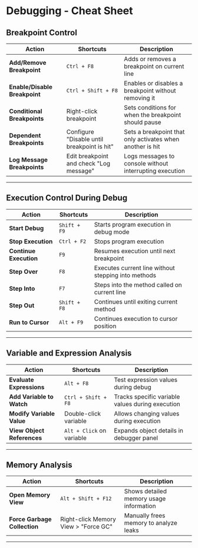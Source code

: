 # Debugging - Cheat Sheet  
## Breakpoint Control  
| **Action**                    | **Shortcuts**           | **Description** |
|------------------------------|------------------------|-----------------|
| **Add/Remove Breakpoint**    | `Ctrl + F8`            | Adds or removes a breakpoint on current line |
| **Enable/Disable Breakpoint**| `Ctrl + Shift + F8`    | Enables or disables a breakpoint without removing it |
| **Conditional Breakpoints**  | Right-click breakpoint | Sets conditions for when the breakpoint should pause |
| **Dependent Breakpoints**    | Configure "Disable until breakpoint is hit" | Sets a breakpoint that only activates when another is hit |
| **Log Message Breakpoints**  | Edit breakpoint and check "Log message" | Logs messages to console without interrupting execution |
---
## Execution Control During Debug  
| **Action**              | **Shortcuts**         | **Description** |
|------------------------|---------------------|-----------------|
| **Start Debug**        | `Shift + F9`        | Starts program execution in debug mode |
| **Stop Execution**     | `Ctrl + F2`         | Stops program execution |
| **Continue Execution** | `F9`                | Resumes execution until next breakpoint |
| **Step Over**          | `F8`                | Executes current line without stepping into methods |
| **Step Into**          | `F7`                | Steps into the method called on current line |
| **Step Out**           | `Shift + F8`        | Continues until exiting current method |
| **Run to Cursor**      | `Alt + F9`          | Continues execution to cursor position |
---
## Variable and Expression Analysis  
| **Action**                  | **Shortcuts**              | **Description** |
|----------------------------|---------------------------|-----------------|
| **Evaluate Expressions**    | `Alt + F8`                | Test expression values during debug |
| **Add Variable to Watch**   | `Ctrl + Shift + F8`       | Tracks specific variable values during execution |
| **Modify Variable Value**   | Double-click variable     | Allows changing values during execution |
| **View Object References**  | `Alt + Click` on variable | Expands object details in debugger panel |
---

## Memory Analysis  
| **Action**               | **Shortcuts**          | **Description** |
|------------------------|---------------------|-----------------|
| **Open Memory View**    | `Alt + Shift + F12`   | Shows detailed memory usage information |
| **Force Garbage Collection** | Right-click Memory View > "Force GC" | Manually frees memory to analyze leaks |
---